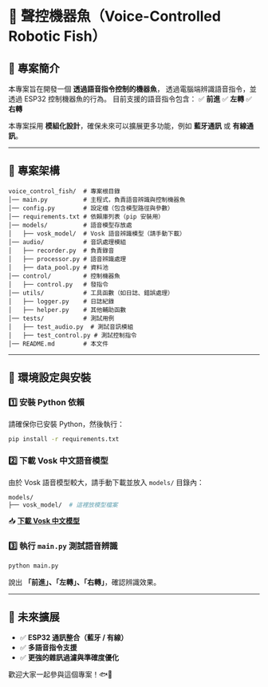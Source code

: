 # 🎤 聲控機器魚（Voice-Controlled Robotic Fish）

## 📌 專案簡介
本專案旨在開發一個 **透過語音指令控制的機器魚**，
透過電腦端辨識語音指令，並透過 ESP32 控制機器魚的行為。
目前支援的語音指令包含：
✅ **前進**
✅ **左轉**
✅ **右轉**

本專案採用 **模組化設計**，確保未來可以擴展更多功能，例如 **藍牙通訊** 或 **有線通訊**。

---

## 📁 專案架構
```
voice_control_fish/  # 專案根目錄
│── main.py          # 主程式，負責語音辨識與控制機器魚
│── config.py        # 設定檔（包含模型路徑與參數）
│── requirements.txt # 依賴庫列表（pip 安裝用）
│── models/          # 語音模型存放處
│   ├── vosk_model/  # Vosk 語音辨識模型（請手動下載）
│── audio/           # 音訊處理模組
│   ├── recorder.py  # 負責錄音
│   ├── processor.py # 語音辨識處理
│   ├── data_pool.py # 資料池
│── control/         # 控制機器魚
│   ├── control.py   # 發指令
│── utils/           # 工具函數（如日誌、錯誤處理）
│   ├── logger.py    # 日誌紀錄
│   ├── helper.py    # 其他輔助函數
│── tests/           # 測試用例
│   ├── test_audio.py  # 測試音訊模組
│   ├── test_control.py # 測試控制指令
│── README.md        # 本文件
```

---

## 🔹 環境設定與安裝
### **1️⃣ 安裝 Python 依賴**
請確保你已安裝 Python，然後執行：
```sh
pip install -r requirements.txt
```

### **2️⃣ 下載 Vosk 中文語音模型**
由於 Vosk 語音模型較大，請手動下載並放入 `models/` 目錄內：
```sh
models/
├── vosk_model/  # 這裡放模型檔案
```
📥 **[下載 Vosk 中文模型](https://alphacephei.com/vosk/models/vosk-model-small-cn-0.22.zip)**

### **3️⃣ 執行 `main.py` 測試語音辨識**
```sh
python main.py
```
說出 **「前進」、「左轉」、「右轉」**，確認辨識效果。

---

## 🚀 未來擴展
- ✅ **ESP32 通訊整合（藍牙 / 有線）**
- ✅ **多語音指令支援**
- ✅ **更強的雜訊過濾與準確度優化**

歡迎大家一起參與這個專案！🐟🎤